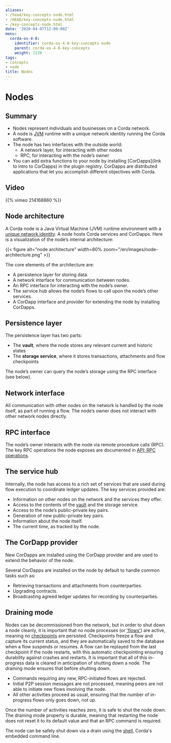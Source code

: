 ```yaml
---
aliases:
- /head/key-concepts-node.html
- /HEAD/key-concepts-node.html
- /key-concepts-node.html
date: '2020-04-07T12:00:00Z'
menu:
  corda-os-4-8:
    identifier: corda-os-4-8-key-concepts-node
    parent: corda-os-4-8-key-concepts
    weight: 1120
tags:
- concepts
- node
title: Nodes
---
```



# Nodes

## Summary

* Nodes represent individuals and businesses on a Corda network.
* A node is [JVM](https://www.infoworld.com/article/3272244/what-is-the-jvm-introducing-the-java-virtual-machine.html) runtime with a unique network identity running the Corda software.
* The node has two interfaces with the outside world:
  * A network layer, for interacting with other nodes
  * RPC, for interacting with the node’s owner
* You can add extra functions to your node by installing [CorDapps](link to intro to CorDapps) in the plugin registry. CorDapps are distributed applications that let you accomplish different objectives with Corda.

## Video

{{% vimeo 214168860 %}}

## Node architecture

A Corda node is a Java Virtual Machine (JVM) runtime environment with a [unique network identity](../../../../../en/platform/corda/4.8/open-source/key-concepts-ecosystem.html#node-identities). A node hosts Corda services and
CorDapps. Here is a visualization of the node’s internal architecture:

{{< figure alt="node architecture" width=80% zoom="/en/images/node-architecture.png" >}}

The core elements of the architecture are:

* A persistence layer for storing data.
* A network interface for communication between nodes.
* An RPC interface for interacting with the node’s owner.
* The service hub allows the node’s flows to call upon the node’s other services.
* A CorDapp interface and provider for extending the node by installing CorDapps.

## Persistence layer

The persistence layer has two parts:

* The **vault**, where the node stores any relevant current and historic states
* The **storage service**, where it stores transactions, attachments and flow checkpoints

The node’s owner can query the node’s storage using the RPC interface (see below).

## Network interface

All communication with other nodes on the network is handled by the node itself, as part of running a flow. The
node’s owner does not interact with other network nodes directly.

## RPC interface

The node’s owner interacts with the node via remote procedure calls (RPC). The key RPC operations the node exposes
are documented in [API: RPC operations](api-rpc.md).

## The service hub

Internally, the node has access to a rich set of services that are used during flow execution to coordinate ledger
updates. The key services provided are:

* Information on other nodes on the network and the services they offer.
* Access to the contents of the [vault](../../../../../en/platform/corda/4.8/open-source/key-concepts-vault.html) and the storage service.
* Access to the node’s public-private key pairs.
* Generation of new public-private key pairs.
* Information about the node itself.
* The current time, as tracked by the node.

## The CorDapp provider

New CorDapps are installed using the CorDapp provider and are used to extend the behavior of the node.

Several CorDapps are installed on the node by default to handle common tasks such as:

* Retrieving transactions and attachments from counterparties.
* Upgrading contracts.
* Broadcasting agreed ledger updates for recording by counterparties.

## Draining mode

Nodes can be decommissioned from the network, but in order to shut down a node cleanly, it is important that no node processes (or ['flows'](../../../../../en/platform/corda/4.8/open-source/key-concepts-flows.html)) are active,
meaning no [checkpoints](../../../../../en/platform/corda/4.8/open-source/contributing-flow-internals.html#checkpoints) are persisted. Checkpoints freeze a flow and capture its current
status, and they are automatically saved to the database when a flow suspends or resumes. A flow can be replayed from the last checkpoint if the node restarts, with this automatic checkpointing
ensuring durability against crashes and restarts. It is important that all of this in-progress data is cleared in anticipation of shutting down a node. The draining mode ensures that before shutting down:

* Commands requiring any new, RPC-initiated flows are rejected.
* Initial P2P session messages are not processed, meaning peers are not able to initiate new flows involving the node.
* All other activities proceed as usual, ensuring that the number of in-progress flows only goes down, not up.

Once the number of activities reaches zero, it is safe to shut the node down.
The draining mode property is durable, meaning that restarting the node does not reset it to its default value and that an RPC command is required.

The node can be safely shut down via a drain using the [shell](../../../../../en/platform/corda/4.8/open-source/shell.md), Corda's embedded command line.
